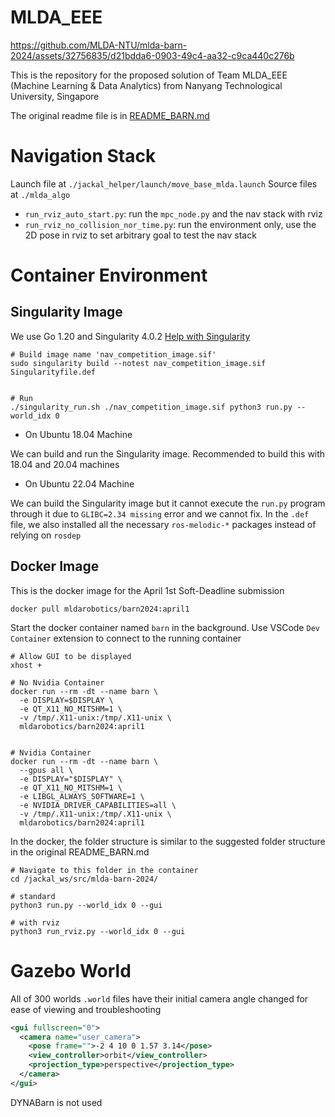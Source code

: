 # MLDA_EEE

https://github.com/MLDA-NTU/mlda-barn-2024/assets/32756835/d21bdda6-0903-49c4-aa32-c9ca440c276b

This is the repository for the proposed solution of Team MLDA_EEE (Machine Learning & Data Analytics) from Nanyang Technological University, Singapore

The original readme file is in [README_BARN.md](./README_BARN.md)

# Navigation Stack

Launch file at `./jackal_helper/launch/move_base_mlda.launch`
Source files at `./mlda_algo`

- `run_rviz_auto_start.py`: run the `mpc_node.py` and the nav stack with rviz
- `run_rviz_no_collision_nor_time.py`: run the environment only, use the 2D pose in rviz to set arbitrary goal to test the nav stack

# Container Environment

## Singularity Image

We use Go 1.20 and Singularity 4.0.2
[Help with Singularity](./Singularity_Help.md)
```shell
# Build image name 'nav_competition_image.sif'
sudo singularity build --notest nav_competition_image.sif Singularityfile.def


# Run
./singularity_run.sh ./nav_competition_image.sif python3 run.py --world_idx 0
```

- On Ubuntu 18.04 Machine

We can build and run the Singularity image.
Recommended to build this with 18.04 and 20.04 machines

- On Ubuntu 22.04 Machine

We can build the Singularity image but it cannot execute the `run.py` program through it due to `GLIBC=2.34 missing` error and we cannot fix. In the `.def` file, we also installed all the necessary `ros-melodic-*` packages instead of relying on `rosdep`

## Docker Image

This is the docker image for the April 1st Soft-Deadline submission

```shell
docker pull mldarobotics/barn2024:april1
```

Start the docker container named `barn` in the background. Use VSCode `Dev Container` extension to connect to the running container

```shell
# Allow GUI to be displayed
xhost +

# No Nvidia Container
docker run --rm -dt --name barn \
  -e DISPLAY=$DISPLAY \
  -e QT_X11_NO_MITSHM=1 \
  -v /tmp/.X11-unix:/tmp/.X11-unix \
  mldarobotics/barn2024:april1


# Nvidia Container
docker run --rm -dt --name barn \
  --gpus all \
  -e DISPLAY="$DISPLAY" \
  -e QT_X11_NO_MITSHM=1 \
  -e LIBGL_ALWAYS_SOFTWARE=1 \
  -e NVIDIA_DRIVER_CAPABILITIES=all \
  -v /tmp/.X11-unix:/tmp/.X11-unix \
  mldarobotics/barn2024:april1
```

In the docker, the folder structure is similar to the suggested folder structure in the original README_BARN.md

```shell
# Navigate to this folder in the container
cd /jackal_ws/src/mlda-barn-2024/

# standard
python3 run.py --world_idx 0 --gui

# with rviz
python3 run_rviz.py --world_idx 0 --gui
```

# Gazebo World

All of 300 worlds `.world` files have their initial camera angle changed for ease of viewing and troubleshooting

```xml
<gui fullscreen="0">
  <camera name="user_camera">
    <pose frame="">-2 4 10 0 1.57 3.14</pose>
    <view_controller>orbit</view_controller>
    <projection_type>perspective</projection_type>
  </camera>
</gui>
```

DYNABarn is not used
